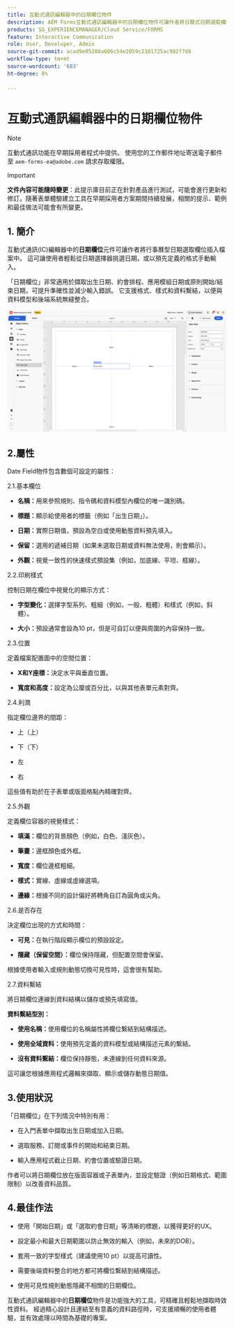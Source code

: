 ```yaml
---
title: 互動式通訊編輯器中的日期欄位物件
description: AEM Forms互動式通訊編輯器中的日期欄位物件可讓作者將日曆式日期選取欄位插入檔案中。
products: SG_EXPERIENCEMANAGER/Cloud Service/FORMS
feature: Interactive Communication
role: User, Developer, Admin
source-git-commit: acad9e05288a606c54e2059c2381725ac982f7d8
workflow-type: tm+mt
source-wordcount: '683'
ht-degree: 8%

---
```



# 互動式通訊編輯器中的日期欄位物件

>[!NOTE]
>
> 互動式通訊功能在早期採用者程式中提供。 使用您的工作郵件地址寄送電子郵件至 `aem-forms-ea@adobe.com` 請求存取權限。

>[!IMPORTANT]
>
> **文件內容可能隨時變更**：此提示庫目前正在針對產品進行測試，可能會進行更新和修訂。隨著表單體驗建立工具在早期採用者方案期間持續發展，相關的提示、範例和最佳做法可能會有所變更。

## &#x200B;1. 簡介

互動式通訊(IC)編輯器中的&#x200B;**日期欄位**&#x200B;元件可讓作者將行事曆型日期選取欄位插入檔案中。 這可讓使用者輕鬆從日期選擇器挑選日期，或以預先定義的格式手動輸入。

「日期欄位」非常適用於擷取出生日期、約會排程、應用模組日期或原則開始/結束日期，可提升準確性並減少輸入錯誤。 它支援格式、樣式和資料繫結，以便與資料模型和後端系統無縫整合。

![尋找IC檔案](/help/forms/interactive-communication/assets/date.png)

## 2.屬性

Date Field物件包含數個可設定的屬性：

2.1.基本欄位

- **名稱：**&#x200B;用來參照規則、指令碼和資料模型內欄位的唯一識別碼。

- **標題：**&#x200B;顯示給使用者的標籤（例如「出生日期」）。

- **日期：**&#x200B;實際日期值，預設為空白或使用動態資料預先填入。

- **保留：**&#x200B;選用的遞補日期（如果未選取日期或資料無法使用，則會顯示）。

- **外觀：**&#x200B;視覺一致性的快速樣式預設集（例如，加底線、平坦、框線）。

2.2.印刷樣式

控制日期在欄位中視覺化的顯示方式：

- **字型變化：**&#x200B;選擇字型系列、粗細（例如，一般、粗體）和樣式（例如，斜體）。

- **大小：**&#x200B;預設通常會設為10 pt，但是可自訂以便與周圍的內容保持一致。

2.3.位置

定義檔案配置圖中的空間位置：

- **X和Y座標：**&#x200B;決定水平與垂直位置。

- **寬度和高度：**&#x200B;設定為公厘或百分比，以與其他表單元素對齊。

2.4.利潤

指定欄位邊界的間距：

- 上（上）

- 下（下）

- 左

- 右

這些值有助於在子表單或版面格點內精確對齊。

2.5.外觀

定義欄位容器的視覺樣式：

- **填滿：**&#x200B;欄位的背景顏色（例如，白色、淺灰色）。

- **筆畫：**&#x200B;邊框顏色或外框。

- **寬度：**&#x200B;欄位邊框粗細。

- **樣式：**&#x200B;實線、虛線或虛線選項。

- **邊緣：**&#x200B;根據不同的設計偏好將轉角自訂為圓角或尖角。

2.6.是否存在

決定欄位出現的方式和時間：

- **可見：**&#x200B;在執行階段顯示欄位的預設設定。

- **隱藏（保留空間）：**&#x200B;欄位保持隱藏，但配置空間會保留。

根據使用者輸入或規則動態切換可見性時，這會很有幫助。

2.7.資料繫結

將日期欄位連線到資料結構以儲存或預先填寫值。

**資料繫結型別：**

- **使用名稱：**&#x200B;使用欄位的名稱屬性將欄位繫結到結構描述。

- **使用全域資料：**&#x200B;使用預先定義的資料模型或結構描述元素的繫結。

- **沒有資料繫結：**&#x200B;欄位保持靜態，未連線到任何資料來源。

這可讓您根據應用程式邏輯來擷取、顯示或儲存動態日期值。

## 3.使用狀況

「日期欄位」在下列情況中特別有用：

- 在入門表單中擷取出生日期或加入日期。

- 選取服務、訂閱或事件的開始和結束日期。

- 輸入應用程式截止日期、約會位置或驗證日期。

作者可以將日期欄位放在版面容器或子表單內，並設定驗證（例如日期格式、範圍限制）以改善資料品質。

## 4.最佳作法

- 使用「開始日期」或「選取約會日期」等清晰的標題，以獲得更好的UX。

- 設定最小和最大日期範圍以防止無效的輸入（例如，未來的DOB）。

- 套用一致的字型樣式（建議使用10 pt）以提高可讀性。

- 需要後端資料整合的地方都可將欄位繫結到結構描述。

- 使用可見性規則動態隱藏不相關的日期欄位。

互動式通訊編輯器中的&#x200B;**日期欄位**&#x200B;物件是功能強大的工具，可精確且輕鬆地擷取時效性資料。 經過精心設計且連結至有意義的資料路徑時，可支援順暢的使用者體驗，並有效處理以時間為基礎的專案。


